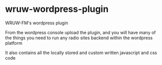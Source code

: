 # wruw-wordpress-plugin
WRUW-FM's wordpress plugin

From the wordpress console upload the plugin, and you will have many of the things you need to run any radio sites backend within the wordpress platform

It also contains all the locally stored and custom written javascript and css code

